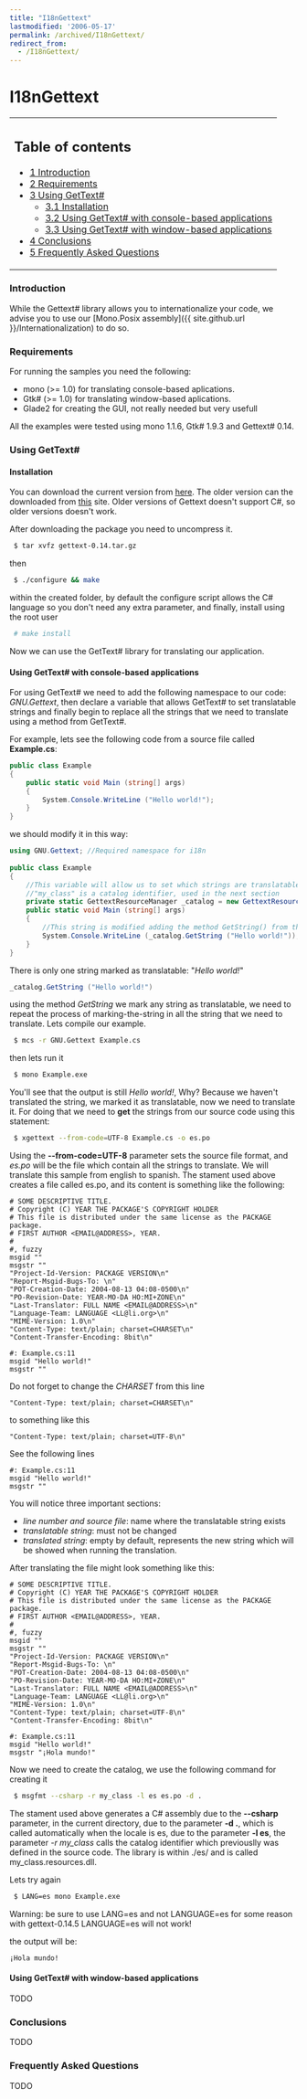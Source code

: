 ```yaml
---
title: "I18nGettext"
lastmodified: '2006-05-17'
permalink: /archived/I18nGettext/
redirect_from:
  - /I18nGettext/
---
```


I18nGettext
===========

<table>
<col width="100%" />
<tbody>
<tr class="odd">
<td align="left"><h2>Table of contents</h2>
<ul>
<li><a href="#introduction">1 Introduction</a></li>
<li><a href="#requirements">2 Requirements</a></li>
<li><a href="#using-gettext">3 Using GetText#</a>
<ul>
<li><a href="#installation">3.1 Installation</a></li>
<li><a href="#using-gettext-with-console-based-applications">3.2 Using GetText# with console-based applications</a></li>
<li><a href="#using-gettext-with-window-based-applications">3.3 Using GetText# with window-based applications</a></li>
</ul></li>
<li><a href="#conclusions">4 Conclusions</a></li>
<li><a href="#frequently-asked-questions">5 Frequently Asked Questions</a></li>
</ul></td>
</tr>
</tbody>
</table>

### Introduction

While the Gettext\# library allows you to internationalize your code, we advise you to use our [Mono.Posix assembly]({{ site.github.url }}/Internationalization) to do so.

### Requirements

For running the samples you need the following:

-   mono (\>= 1.0) for translating console-based aplications.
-   Gtk\# (\>= 1.0) for translating window-based aplications.
-   Glade2 for creating the GUI, not really needed but very usefull

All the examples were tested using mono 1.1.6, Gtk\# 1.9.3 and Gettext\# 0.14.

### Using GetText\#

#### Installation

You can download the current version from [here](http://ftp.gnu.org/gnu/gettext/gettext-0.14.tar.gz). The older version can the downloaded from [this](http://ftp.gnu.org/gnu/gettext/) site. Older versions of Gettext doesn't support C\#, so older versions doesn't work.

After downloading the package you need to uncompress it.

``` bash
 $ tar xvfz gettext-0.14.tar.gz
```

then

``` bash
 $ ./configure && make
```

within the created folder, by default the configure script allows the C\# language so you don't need any extra parameter, and finally, install using the root user

``` bash
 # make install
```

Now we can use the GetText\# library for translating our application.

#### Using GetText\# with console-based applications

For using GetText\# we need to add the following namespace to our code: *GNU.Gettext*, then declare a variable that allows GetText\# to set translatable strings and finally begin to replace all the strings that we need to translate using a method from GetText\#.

For example, lets see the following code from a source file called **Example.cs**:

``` csharp
public class Example
{
    public static void Main (string[] args)
    {
        System.Console.WriteLine ("Hello world!");
    }
}
```

we should modify it in this way:

``` csharp
using GNU.Gettext; //Required namespace for i18n
 
public class Example
{
    //This variable will allow us to set which strings are translatable
    //"my_class" is a catalog identifier, used in the next section
    private static GettextResourceManager _catalog = new GettextResourceManager ("my_class");
    public static void Main (string[] args)
    {
        //This string is modified adding the method GetString() from the catalog variable
        System.Console.WriteLine (_catalog.GetString ("Hello world!"));
    }
}
```

There is only one string marked as translatable: "*Hello world!*"

``` csharp
_catalog.GetString ("Hello world!")
```

using the method *GetString* we mark any string as translatable, we need to repeat the process of marking-the-string in all the string that we need to translate. Lets compile our example.

``` bash
 $ mcs -r GNU.Gettext Example.cs
```

then lets run it

``` bash
 $ mono Example.exe
```

You'll see that the output is still *Hello world!*, Why? Because we haven't translated the string, we marked it as translatable, now we need to translate it. For doing that we need to **get** the strings from our source code using this statement:

``` bash
 $ xgettext --from-code=UTF-8 Example.cs -o es.po
```

Using the **--from-code=UTF-8** parameter sets the source file format, and *es.po* will be the file which contain all the strings to translate. We will translate this sample from english to spanish. The stament used above creates a file called es.po, and its content is something like the following:

    # SOME DESCRIPTIVE TITLE.
    # Copyright (C) YEAR THE PACKAGE'S COPYRIGHT HOLDER
    # This file is distributed under the same license as the PACKAGE package.
    # FIRST AUTHOR <EMAIL@ADDRESS>, YEAR.
    #
    #, fuzzy
    msgid ""
    msgstr ""
    "Project-Id-Version: PACKAGE VERSION\n"
    "Report-Msgid-Bugs-To: \n"
    "POT-Creation-Date: 2004-08-13 04:08-0500\n"
    "PO-Revision-Date: YEAR-MO-DA HO:MI+ZONE\n"
    "Last-Translator: FULL NAME <EMAIL@ADDRESS>\n"
    "Language-Team: LANGUAGE <LL@li.org>\n"
    "MIME-Version: 1.0\n"
    "Content-Type: text/plain; charset=CHARSET\n"
    "Content-Transfer-Encoding: 8bit\n"

    #: Example.cs:11
    msgid "Hello world!"
    msgstr "" 

Do not forget to change the *CHARSET* from this line

    "Content-Type: text/plain; charset=CHARSET\n"

to something like this

    "Content-Type: text/plain; charset=UTF-8\n"

See the following lines

    #: Example.cs:11
    msgid "Hello world!"
    msgstr "" 

You will notice three important sections:

-   *line number and source file*: name where the translatable string exists
-   *translatable string*: must not be changed
-   *translated string*: empty by default, represents the new string which will be showed when running the translation.

After translating the file might look something like this:

    # SOME DESCRIPTIVE TITLE.
    # Copyright (C) YEAR THE PACKAGE'S COPYRIGHT HOLDER
    # This file is distributed under the same license as the PACKAGE package.
    # FIRST AUTHOR <EMAIL@ADDRESS>, YEAR.
    #
    #, fuzzy
    msgid ""
    msgstr ""
    "Project-Id-Version: PACKAGE VERSION\n"
    "Report-Msgid-Bugs-To: \n"
    "POT-Creation-Date: 2004-08-13 04:08-0500\n"
    "PO-Revision-Date: YEAR-MO-DA HO:MI+ZONE\n"
    "Last-Translator: FULL NAME <EMAIL@ADDRESS>\n"
    "Language-Team: LANGUAGE <LL@li.org>\n"
    "MIME-Version: 1.0\n"
    "Content-Type: text/plain; charset=UTF-8\n"
    "Content-Transfer-Encoding: 8bit\n"

    #: Example.cs:11
    msgid "Hello world!"
    msgstr "¡Hola mundo!" 

Now we need to create the catalog, we use the following command for creating it

``` bash
 $ msgfmt --csharp -r my_class -l es es.po -d .
```

The stament used above generates a C\# assembly due to the **--csharp** parameter, in the current directory, due to the parameter **-d .**, which is called automatically when the locale is es, due to the parameter **-l es**, the parameter *-r my\_class* calls the catalog identifier which previouslly was defined in the source code. The library is within ./es/ and is called my\_class.resources.dll.

Lets try again

``` bash
 $ LANG=es mono Example.exe
```

Warning: be sure to use LANG=es and not LANGUAGE=es for some reason with gettext-0.14.5 LANGUAGE=es will not work!

the output will be:

    ¡Hola mundo!

#### Using GetText\# with window-based applications

TODO

### Conclusions

TODO

### Frequently Asked Questions

TODO


